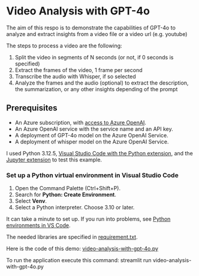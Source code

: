 # Video Analysis with GPT-4o

The aim of this respo is to demonstrate the capabilities of GPT-4o to analyze and extract insights from a video file or a video url (e.g. youtube)

The steps to process a video are the following:
1. Split the video in segments of N seconds (or not, if 0 seconds is specified)
2. Extract the frames of the video, 1 frame per second
3. Transcribe the audio with Whisper, if so selected
4. Analyze the frames and the audio (optional) to extract the description, the summarization, or any other insights depending of the prompt

## Prerequisites
+ An Azure subscription, with [access to Azure OpenAI](https://aka.ms/oai/access).
+ An Azure OpenAI service with the service name and an API key.
+ A deployment of GPT-4o model on the Azure OpenAI Service.
+ A deployment of whisper model on the Azure OpenAI Service.

I used Python 3.12.5, [Visual Studio Code with the Python extension](https://code.visualstudio.com/docs/python/python-tutorial), and the [Jupyter extension](https://marketplace.visualstudio.com/items?itemName=ms-toolsai.jupyter) to test this example.

### Set up a Python virtual environment in Visual Studio Code

1. Open the Command Palette (Ctrl+Shift+P).
1. Search for **Python: Create Environment**.
1. Select **Venv**.
1. Select a Python interpreter. Choose 3.10 or later.

It can take a minute to set up. If you run into problems, see [Python environments in VS Code](https://code.visualstudio.com/docs/python/environments).


The needed libraries are specified in [requirement.txt](requirements.txt).

Here is the code of this demo: [video-analysis-with-gpt-4o.py](video-analysis-with-gpt-4o.py)

To run the application execute this command: streamlit run video-analysis-with-gpt-4o.py